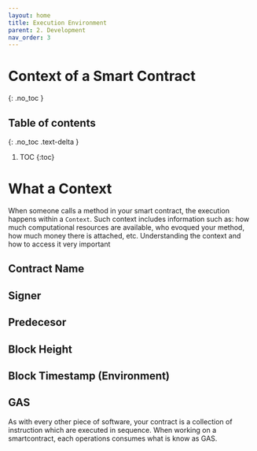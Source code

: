 ```yaml
---
layout: home
title: Execution Environment
parent: 2. Development
nav_order: 3
---
```


# Context of a Smart Contract
{: .no_toc }

## Table of contents
{: .no_toc .text-delta }

1. TOC
{:toc}

# What a Context

When someone calls a method in your smart contract, the execution happens within
a `Context`. Such context includes information such as: how much computational
resources are available, who evoqued your method, how much money there is
attached, etc. Understanding the context and how to access it very important

## Contract Name

## Signer

## Predecesor

## Block Height

## Block Timestamp (Environment)

## GAS
As with every other piece of software, your contract is a collection of 
instruction which are executed in sequence. When working on a smartcontract,
each operations consumes what is know as GAS.
